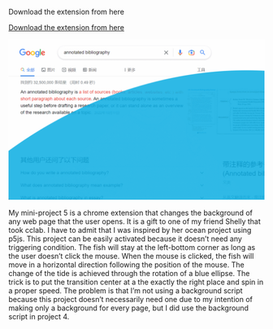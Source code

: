 Download the extension from here

[Download the extension from here](https://vivian-xie.github.io/abc-student/mini-projects/mini-project5.zip)

![Image text](ocean.gif)

My mini-project 5 is a chrome extension that changes the background of any web page that the user opens. It is a gift to one of my friend Shelly that took cclab. I have to admit that I was inspired by her ocean project using p5js. This project can be easily activated because it doesn’t need any triggering condition. The fish will stay at the left-bottom corner as long as the user doesn’t click the mouse. When the mouse is clicked, the fish will move in a horizontal direction following the position of the mouse. The change of the tide is achieved through the rotation of a blue ellipse. The trick is to put the transition center at a the exactly the right place and spin in a proper speed. The problem is that I’m not using a background script because this project doesn’t necessarily need one due to my intention of making only a background for every page, but I did use  the background script in project 4.